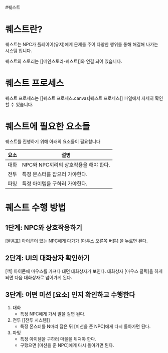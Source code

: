 #퀘스트 
# 퀘스트란?
퀘스트는 NPC가 플레이어(유저)에게 문제를 주어 다양한 행위를 통해 해결해 나가는 시스템 입니다.

퀘스트의 스토리는 [[메인스토리-퀘스트]]와 연결 되어 있습니다.
# 퀘스트 프로세스
퀘스트 프로세스는 [[퀘스트 프로세스.canvas|퀘스트 프로세스]] 파일에서 자세히 확인할 수 있습니다.

# 퀘스트에 필요한 요소들
퀘스트를 진행하기 위해 아래의 요소들이 필요합니다

| 요소  | 설명                       |
| --- | ------------------------ |
| 대화  | NPC와 NPC끼리의 상호작용을 해야 한다. |
| 전투  | 특정 몬스터를 잡으러 가야한다.        |
| 파밍  | 특정 아이템을 구하러 가야한다.        |

# 퀘스트 수행 방법
## 1단계: NPC와 상호작용하기
[물음표] 아이콘이 있는 NPC에게 다가가 [마우스 오른쪽 버튼] 을 누르면 된다.

## 2단계: UI의 대화상자 확인하기
[책] 아이콘에 마우스를 가져다 대면 대화상자가 보인다.
대화상자 [마우스 클릭]을 하게 되면 다음 대화상자로 넘어가게 된다.

## 3단계: 어떤 미션 [요소] 인지 확인하고 수행한다
1. 대화
	- 특정 NPC에게 가서 말을 걸면 된다.
2. 전투 [[전투 시스템]]
	- 특정 몬스터를 N마리 잡은 뒤 [미션을 준 NPC]에게 다시 돌아가면 된다.
3. 파밍
	- 특정 아이템을 구하러 마을을 뒤져야 한다.
	- 구했으면 [미션을 준 NPC]에게 다시 돌아가면 된다.
